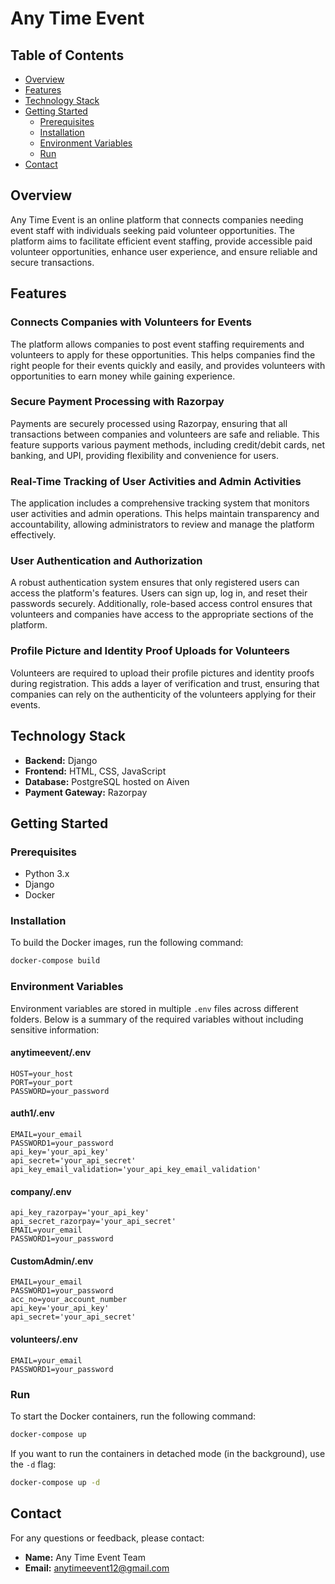 # Any Time Event

## Table of Contents

- [Overview](#overview)
- [Features](#features)
- [Technology Stack](#technology-stack)
- [Getting Started](#getting-started)
  - [Prerequisites](#prerequisites)
  - [Installation](#installation)
  - [Environment Variables](#environment-variables)
  - [Run](#run)
- [Contact](#contact)

## Overview
Any Time Event is an online platform that connects companies needing event staff with individuals seeking paid volunteer opportunities. The platform aims to facilitate efficient event staffing, provide accessible paid volunteer opportunities, enhance user experience, and ensure reliable and secure transactions.

## Features

### Connects Companies with Volunteers for Events
The platform allows companies to post event staffing requirements and volunteers to apply for these opportunities. This helps companies find the right people for their events quickly and easily, and provides volunteers with opportunities to earn money while gaining experience.

### Secure Payment Processing with Razorpay
Payments are securely processed using Razorpay, ensuring that all transactions between companies and volunteers are safe and reliable. This feature supports various payment methods, including credit/debit cards, net banking, and UPI, providing flexibility and convenience for users.

### Real-Time Tracking of User Activities and Admin Activities
The application includes a comprehensive tracking system that monitors user activities and admin operations. This helps maintain transparency and accountability, allowing administrators to review and manage the platform effectively.

### User Authentication and Authorization
A robust authentication system ensures that only registered users can access the platform's features. Users can sign up, log in, and reset their passwords securely. Additionally, role-based access control ensures that volunteers and companies have access to the appropriate sections of the platform.

### Profile Picture and Identity Proof Uploads for Volunteers
Volunteers are required to upload their profile pictures and identity proofs during registration. This adds a layer of verification and trust, ensuring that companies can rely on the authenticity of the volunteers applying for their events.

## Technology Stack
- **Backend:** Django
- **Frontend:** HTML, CSS, JavaScript
- **Database:** PostgreSQL hosted on Aiven
- **Payment Gateway:** Razorpay

## Getting Started

### Prerequisites
- Python 3.x
- Django
- Docker

### Installation
To build the Docker images, run the following command:
```bash
docker-compose build
```

### Environment Variables
Environment variables are stored in multiple `.env` files across different folders. Below is a summary of the required variables without including sensitive information:

#### anytimeevent/.env
```
HOST=your_host
PORT=your_port
PASSWORD=your_password
```

#### auth1/.env
```
EMAIL=your_email
PASSWORD1=your_password
api_key='your_api_key'
api_secret='your_api_secret'
api_key_email_validation='your_api_key_email_validation'
```

#### company/.env
```
api_key_razorpay='your_api_key'
api_secret_razorpay='your_api_secret'
EMAIL=your_email
PASSWORD1=your_password
```

#### CustomAdmin/.env
```
EMAIL=your_email
PASSWORD1=your_password
acc_no=your_account_number
api_key='your_api_key'
api_secret='your_api_secret'
```

#### volunteers/.env
```
EMAIL=your_email
PASSWORD1=your_password
```

### Run
To start the Docker containers, run the following command:
```bash
docker-compose up
```

If you want to run the containers in detached mode (in the background), use the `-d` flag:
```bash
docker-compose up -d
```

## Contact
For any questions or feedback, please contact:
- **Name:** Any Time Event Team 
- **Email:** anytimeevent12@gmail.com

